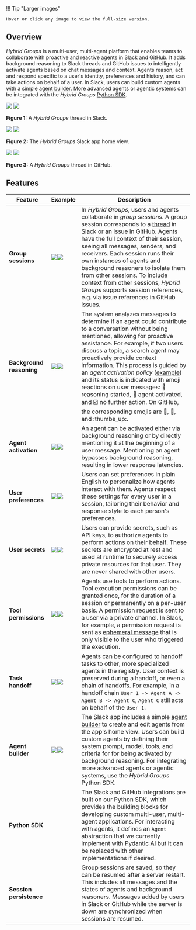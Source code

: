 !!! Tip "Larger images"

    Hover or click any image to view the full-size version.

## Overview

*Hybrid Groups* is a multi-user, multi-agent platform that enables teams to collaborate with proactive and reactive agents in Slack and GitHub. It adds background reasoning to Slack threads and GitHub issues to intelligently activate agents based on chat messages and context. Agents reason, act and respond specific to a user's identity, preferences and history, and can take actions on behalf of a user. In Slack, users can build custom agents with a simple [agent builder](agent-builder.md). More advanced agents or agentic systems can be integrated with the *Hybrid Groups* [Python SDK](python-sdk.md).

<div class="image-row">
  <div class="image-item">
    <div class="image-zoom">
      <a href="/images/intro/intro-1.png" target="_blank"><img src="/images/intro/intro-1.png" class="thumbnail"></a>
      <a href="/images/intro/intro-1.png" target="_blank" class="large-link"><img src="/images/intro/intro-1.png" class="large"></a>
    </div>
    <p class="caption"><b>Figure 1:</b> A <i>Hybrid Groups</i> thread in Slack.</p>
  </div>
  <div class="image-item">
    <div class="image-zoom">
      <a href="/images/intro/intro-2.png" target="_blank"><img src="/images/intro/intro-2.png" class="thumbnail"></a>
      <a href="/images/intro/intro-2.png" target="_blank" class="large-link"><img src="/images/intro/intro-2.png" class="large"></a>
    </div>
    <p class="caption"><b>Figure 2:</b> The <i>Hybrid Groups</i> Slack app home view.</p>
  </div>
  <div class="image-item">
    <div class="image-zoom">
      <a href="/images/intro/intro-3.png" target="_blank"><img src="/images/intro/intro-3-crop.png" class="thumbnail"></a>
      <a href="/images/intro/intro-3.png" target="_blank" class="large-link"><img src="/images/intro/intro-3.png" class="large"></a>
    </div>
    <p class="caption"><b>Figure 3:</b> A <i>Hybrid Groups</i> thread in GitHub.</p>
  </div>
</div>

## Features

| Feature | Example| Description |
|---|---|---|
| **Group sessions** | <div class="image-zoom"><a href="/images/features/feature-4.png" target="_blank"><img src="/images/features/feature-4.png" class="thumbnail"></a><a href="/images/features/feature-4.png" target="_blank" class="large-link"><img src="/images/features/feature-4.png" class="large"></a></div> | In *Hybrid Groups*, users and agents collaborate in *group sessions*. A group session corresponds to a [thread](https://slack.com/help/articles/115000769927-Use-threads-to-organize-discussions) in Slack or an issue in GitHub. Agents have the full context of their session, seeing all messages, senders, and receivers. Each session runs their own instances of agents and background reasoners to isolate them from other sessions. To include context from other sessions, *Hybrid Groups* supports session references, e.g. via issue references in GitHub issues.|
| **Background reasoning** | <div class="image-zoom"><a href="/images/features/feature-1.png" target="_blank"><img src="/images/features/feature-1.png" class="thumbnail"></a><a href="/images/features/feature-1.png" target="_blank" class="large-link"><img src="/images/features/feature-1.png" class="large"></a></div> | The system analyzes messages to determine if an agent could contribute to a conversation without being mentioned, allowing for proactive assistance. For example, if two users discuss a topic, a search agent may proactively provide context information. This process is guided by an *agent activation policy* ([example](selector.md)) and its status is indicated with emoji reactions on user messages: :eyes: reasoning started, :robot: agent activated, and :ballot_box_with_check: no further action. On GitHub, the corresponding emojis are :eyes:, :rocket:, and :thumbs_up:.|
| **Agent activation** | <div class="image-zoom"><a href="/images/features/feature-2.png" target="_blank"><img src="/images/features/feature-2.png" class="thumbnail"></a><a href="/images/features/feature-2.png" target="_blank" class="large-link"><img src="/images/features/feature-2.png" class="large"></a></div> | An agent can be activated either via background reasoning or by directly mentioning it at the beginning of a user message. Mentioning an agent bypasses background reasoning, resulting in lower response latencies.|
| **User preferences** | <div class="image-zoom"><a href="/images/features/feature-5.png" target="_blank"><img src="/images/features/feature-5.png" class="thumbnail"></a><a href="/images/features/feature-5.png" target="_blank" class="large-link"><img src="/images/features/feature-5.png" class="large"></a></div> | Users can set preferences in plain English to personalize how agents interact with them. Agents respect these settings for every user in a session, tailoring their behavior and response style to each person's preferences.|
| **User secrets** | <div class="image-zoom"><a href="/images/features/feature-6.png" target="_blank"><img src="/images/features/feature-6.png" class="thumbnail"></a><a href="/images/features/feature-6.png" target="_blank" class="large-link"><img src="/images/features/feature-6.png" class="large"></a></div> | Users can provide secrets, such as API keys, to authorize agents to perform actions on their behalf. These secrets are encrypted at rest and used at runtime to securely access private resources for that user. They are never shared with other users.|
| **Tool permissions** | <div class="image-zoom"><a href="/images/features/feature-7.png" target="_blank"><img src="/images/features/feature-7.png" class="thumbnail"></a><a href="/images/features/feature-7.png" target="_blank" class="large-link"><img src="/images/features/feature-7.png" class="large"></a></div> | Agents use tools to perform actions. Tool execution permissions can be granted once, for the duration of a session or permanently on a per-user basis. A permission request is sent to a user via a private channel. In Slack, for example, a permission request is sent as [ephemeral message](https://api.slack.com/surfaces/messages#ephemeral) that is only visible to the user who triggered the execution.|
| **Task handoff** | <div class="image-zoom"><a href="/images/features/feature-8.png" target="_blank"><img src="/images/features/feature-8.png" class="thumbnail"></a><a href="/images/features/feature-8.png" target="_blank" class="large-link"><img src="/images/features/feature-8.png" class="large"></a></div> | Agents can be configured to handoff tasks to other, more specialized agents in the registry. User context is preserved during a handoff, or even a chain of handoffs. For example, in a handoff chain `User 1 -> Agent A -> Agent B -> Agent C`, `Agent C` still acts on behalf of the `User 1`.|
| **Agent builder** | <div class="image-zoom"><a href="/images/features/feature-10.png" target="_blank"><img src="/images/features/feature-10.png" class="thumbnail"></a><a href="/images/features/feature-10.png" target="_blank" class="large-link"><img src="/images/features/feature-10.png" class="large"></a></div> | The Slack app includes a simple [agent builder](builder.md) to create and edit agents from the app's home view. Users can build custom agents by defining their system prompt, model, tools, and criteria for for being activated by background reasoning. For integrating more advanced agents or agentic systems, use the *Hybrid Groups* Python SDK.|
| **Python SDK**| | The Slack and GitHub integrations are built on our Python SDK, which provides the building blocks for developing custom multi-user, multi-agent applications. For interacting with agents, it defines an `Agent` abstraction that we currently implement with [Pydantic AI](https://ai.pydantic.dev/) but it can be replaced with other implementations if desired.|
| **Session persistence**| | Group sessions are saved, so they can be resumed after a server restart. This includes all messages and the states of agents and background reasoners. Messages added by users in Slack or GitHub while the server is down are synchronized when sessions are resumed.|
